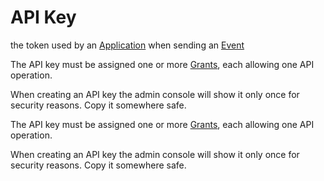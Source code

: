 # API Key

the token used by an [Application](application) when sending an [Event](event)

The API key must be assigned one or more [Grants](grant), each allowing one API operation.

When creating an API key the admin console will show it only once for security reasons.
Copy it somewhere safe.

The API key must be assigned one or more [Grants](grant), each allowing one API operation.

When creating an API key the admin console will show it only once for security reasons.
Copy it somewhere safe.

